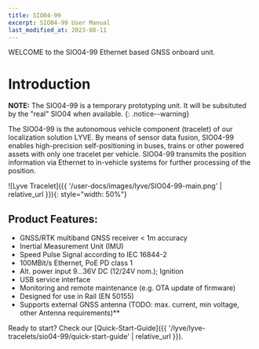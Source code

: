 ```yaml
---
title: SIO04-99
excerpt: SIO04-99 User Manual
last_modified_at: 2023-08-11
---
```


WELCOME to the SIO04-99 Ethernet based GNSS onboard unit.

# Introduction

**NOTE:** The SIO04-99 is a temporary prototyping unit. It will be subsituted by the "real" SIO04 when available.
{: .notice--warning}


The SIO04-99 is the autonomous vehicle component (tracelet) of our localization solution LYVE. By means of sensor data fusion, SIO04-99 enables high-precision self-positioning in buses, trains or other powered assets with only one tracelet per vehicle. SIO04-99 transmits the position information via Ethernet to in-vehicle systems for further processing of the position.

![Lyve Tracelet]({{ '/user-docs/images/lyve/SIO04-99-main.png' | relative_url }}){: style="width: 50%"}



## Product Features:

- GNSS/RTK multiband GNSS receiver < 1m accuracy
- Inertial Measurement Unit (IMU)
- Speed Pulse Signal according to IEC 16844-2
- 100MBit/s Ethernet, PoE PD class 1
- Alt. power input 9…36V DC (12/24V nom.); Ignition
- USB service interface
- Monitoring and remote maintenance (e.g. OTA update of firmware)
- Designed for use in Rail (EN 50155)
- Supports external GNSS antenna (TODO: max. current, min voltage, other Antenna requirements)**


Ready to start? Check our [Quick-Start-Guide]({{ '/lyve/lyve-tracelets/sio04-99/quick-start-guide' | relative_url }}).
